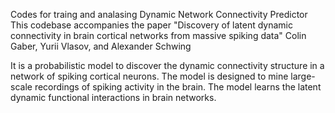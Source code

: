 Codes for traing and analasing Dynamic Network Connectivity Predictor
This codebase accompanies the paper "Discovery of latent dynamic connectivity in brain cortical networks from massive spiking data" 
Colin Gaber, Yurii Vlasov, and Alexander Schwing

It is a probabilistic model to discover the dynamic connectivity structure in a network of spiking cortical neurons. 
The model is designed to mine large-scale recordings of spiking activity in the brain. The model learns the latent dynamic functional interactions in brain networks.

